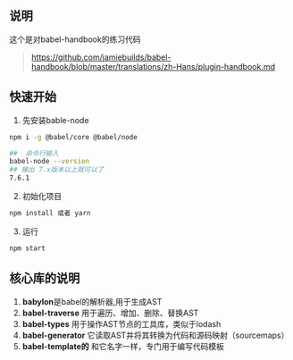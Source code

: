 

## 说明
这个是对babel-handbook的练习代码

> https://github.com/jamiebuilds/babel-handbook/blob/master/translations/zh-Hans/plugin-handbook.md

## 快速开始

1. 先安装bable-node
``` bash
npm i -g @babel/core @babel/node

##  命令行输入
babel-node --version
## 输出 7.x版本以上就可以了
7.6.1
```

2. 初始化项目
``` bash
npm install 或者 yarn
```

3. 运行
``` bash
npm start
```


##  核心库的说明

1. **babylon**是babel的解析器,用于生成AST
2. **babel-traverse** 用于遍历、增加、删除、替换AST
3. **babel-types** 用于操作AST节点的工具库，类似于lodash   
4. **babel-generator** 它读取AST并将其转换为代码和源码映射（sourcemaps）
5. **babel-template的** 和它名字一样，专门用于编写代码模板